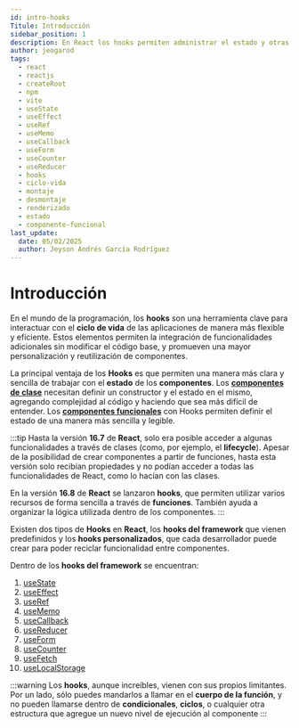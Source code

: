 ```yaml
---
id: intro-hooks
Titule: Introducción
sidebar_position: 1
description: En React los hooks permiten administrar el estado y otras funciones sin tener que escribir una clase.
author: jeogarod
tags:
  - react
  - reactjs
  - createRoot
  - npm
  - vite
  - useState
  - useEffect
  - useRef
  - useMemo
  - useCallback
  - useForm
  - useCounter
  - useReducer
  - hooks
  - ciclo-vida
  - montaje
  - desmontaje
  - renderizado
  - estado
  - componente-funcional
last_update:
  date: 05/02/2025
  author: Jeyson Andrés García Rodríguez
---
```


# Introducción

En el mundo de la programación, los **hooks** son una herramienta clave para interactuar con el **ciclo de vida** de las aplicaciones de manera más flexible y eficiente. Estos elementos permiten la integración de funcionalidades adicionales sin modificar el código base, y promueven una mayor personalización y reutilización de componentes. 

La principal ventaja de los **Hooks** es que permiten una manera más clara y sencilla de trabajar con el **estado** de los **componentes**. Los [**componentes de clase**](/docs/programacion/reactjs/proyecto/componente-clase.md) necesitan definir un constructor y el estado en el mismo, agregando complejidad al código y haciendo que sea más difícil de entender. Los [**componentes funcionales**](/docs/programacion/reactjs/proyecto/componente-funcional.md) con Hooks permiten definir el estado de una manera más sencilla y legible.

:::tip
Hasta la versión **16.7** de **React**, solo era posible acceder a algunas funcionalidades a través de clases (como, por ejemplo, el **lifecycle**). Apesar de la posibilidad de crear componentes a partir de funciones, hasta esta versión solo recibían propiedades y no podían acceder a todas las funcionalidades de React, como lo hacían con las clases.

En la versión **16.8** de **React** se lanzaron **hooks**, que permiten utilizar varios recursos de forma sencilla a través de **funciones**. También ayuda a organizar la lógica utilizada dentro de los componentes.
:::

Existen dos tipos de **Hooks** en **React**, los **hooks del framework** que vienen predefinidos y los **hooks personalizados**, que cada desarrollador puede crear para poder reciclar funcionalidad entre componentes.

Dentro de los **hooks del framework** se encuentran:

1. [useState](/docs/programacion/reactjs/hooks/useState.md) 
2. [useEffect](/docs/programacion/reactjs/hooks/useEffect.md)
3. [useRef](/docs/programacion/reactjs/hooks/useRef.md) 
4. [useMemo](/docs/programacion/reactjs/hooks/useMemo.md) 
5. [useCallback](/docs/programacion/reactjs/hooks/useCallback.md) 
6. [useReducer](/docs/programacion/reactjs/hooks/useReducer.md) 
7. [useForm](/docs/programacion/reactjs/hooks/useForm.md) 
8. [useCounter](/docs/programacion/reactjs/hooks/useCounter.md) 
9. [useFetch](/docs/programacion/reactjs/hooks/useFetch.md) 
10. [useLocalStorage](/docs/programacion/reactjs/hooks/useLocalStorage.md)

:::warning
Los **hooks**, aunque increíbles, vienen con sus propios limitantes. Por un lado, sólo puedes mandarlos a llamar en el **cuerpo de la función**, y no pueden llamarse dentro de **condicionales**, **ciclos**, o cualquier otra estructura que agregue un nuevo nivel de ejecución al componente
:::